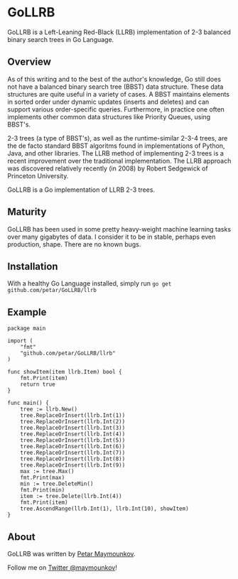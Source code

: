 # GoLLRB

GoLLRB is a Left-Leaning Red-Black (LLRB) implementation of 2-3 balanced binary
search trees in Go Language.

## Overview

As of this writing and to the best of the author's knowledge, 
Go still does not have a balanced binary search tree (BBST) data structure.
These data structures are quite useful in a variety of cases. A BBST maintains
elements in sorted order under dynamic updates (inserts and deletes) and can
support various order-specific queries. Furthermore, in practice one often
implements other common data structures like Priority Queues, using BBST's.

2-3 trees (a type of BBST's), as well as the runtime-similar 2-3-4 trees, are
the de facto standard BBST algoritms found in implementations of Python, Java,
and other libraries. The LLRB method of implementing 2-3 trees is a recent
improvement over the traditional implementation. The LLRB approach was
discovered relatively recently (in 2008) by Robert Sedgewick of Princeton
University.

GoLLRB is a Go implementation of LLRB 2-3 trees.

## Maturity

GoLLRB has been used in some pretty heavy-weight machine learning tasks over many gigabytes of data.
I consider it to be in stable, perhaps even production, shape. There are no known bugs.

## Installation

With a healthy Go Language installed, simply run `go get github.com/petar/GoLLRB/llrb`

## Example
    
	package main

	import (
		"fmt"
		"github.com/petar/GoLLRB/llrb"
	)

	func showItem(item llrb.Item) bool {
		fmt.Print(item)
		return true
	}

	func main() {
		tree := llrb.New()
		tree.ReplaceOrInsert(llrb.Int(1))
		tree.ReplaceOrInsert(llrb.Int(2))
		tree.ReplaceOrInsert(llrb.Int(3))
		tree.ReplaceOrInsert(llrb.Int(4))
		tree.ReplaceOrInsert(llrb.Int(5))
		tree.ReplaceOrInsert(llrb.Int(6))
		tree.ReplaceOrInsert(llrb.Int(7))
		tree.ReplaceOrInsert(llrb.Int(8))
		tree.ReplaceOrInsert(llrb.Int(9))
		max := tree.Max()
		fmt.Print(max)
		min := tree.DeleteMin()
		fmt.Print(min)
		item := tree.Delete(llrb.Int(4))
		fmt.Print(item)
		tree.AscendRange(llrb.Int(1), llrb.Int(10), showItem)
	}


## About

GoLLRB was written by [Petar Maymounkov](http://pdos.csail.mit.edu/~petar/). 

Follow me on [Twitter @maymounkov](http://www.twitter.com/maymounkov)!
